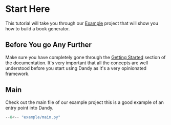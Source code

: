 # Start Here

This tutorial will take you through our [Example](https://github.com/stratusadv/dandy/tree/main/example) project that will show you how to build a book generator.

## Before You go Any Further

Make sure you have completely gone through the [Getting Started](../index.md) section of the documentation.
It's very important that all the concepts are well understood before you start using Dandy as it's a very opinionated framework.

## Main

Check out the main file of our example project this is a good example of an entry point into Dandy.

```py title="example/main.py"
--8<-- "example/main.py"
```

